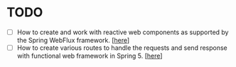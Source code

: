 # TODO

- [ ] How to create and work with reactive web components as supported by the Spring WebFlux framework. [[here](https://www.baeldung.com/spring-webflux)]
- [ ] How to create various routes to handle the requests and send response with functional web framework in Spring 5. [[here](https://www.baeldung.com/spring-5-functional-web)]
